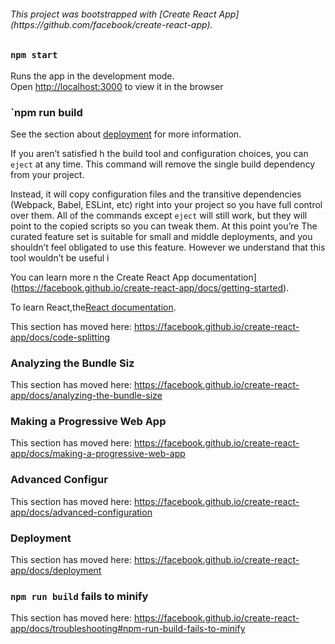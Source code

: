 <h6>This project was bootstrapped with [Create React App](https://github.com/facebook/create-react-app).</h6>



### `npm start`

Runs the app in the development mode.<br>
Open [http://localhost:3000](http://localhost:3000) to view it in the browser



### `npm run build

See the section about [deployment](https://facebook.github.io/create-react-app/docs/deployment) for more information.


If you aren’t satisfied h the build tool and configuration choices, you can `eject` at any time. This command will remove the single build dependency from your project.

Instead, it will copy configuration files and the transitive dependencies (Webpack, Babel, ESLint, etc) right into your project so you have full control over them. All of the commands except `eject` will still work, but they will point to the copied scripts so you can tweak them. At this point you’re The curated feature set is suitable for small and middle deployments, and you shouldn’t feel obligated to use this feature. However we understand that this tool wouldn’t be useful i

You can learn more n the Create React App documentation](https://facebook.github.io/create-react-app/docs/getting-started).

To learn React,the[React documentation](https://reactjs.org/).



This section has moved here: https://facebook.github.io/create-react-app/docs/code-splitting

### Analyzing the Bundle Siz

This section has moved here: https://facebook.github.io/create-react-app/docs/analyzing-the-bundle-size

### Making a Progressive Web App

This section has moved here: https://facebook.github.io/create-react-app/docs/making-a-progressive-web-app

### Advanced Configur

This section has moved here: https://facebook.github.io/create-react-app/docs/advanced-configuration

### Deployment

This section has moved here: https://facebook.github.io/create-react-app/docs/deployment

### `npm run build` fails to minify

This section has moved here: https://facebook.github.io/create-react-app/docs/troubleshooting#npm-run-build-fails-to-minify
